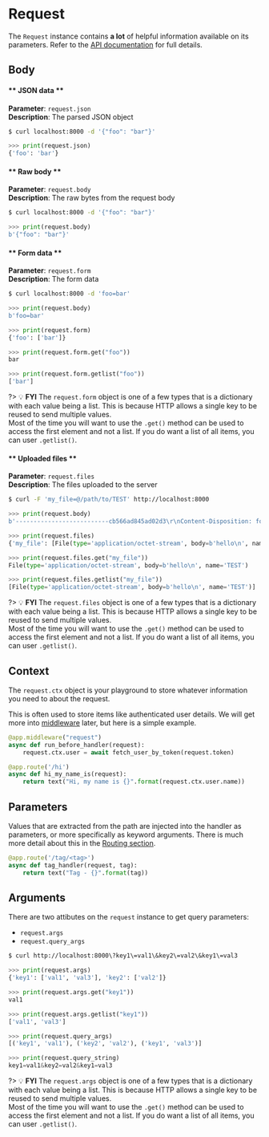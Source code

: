 # Request

The `Request` instance contains **a lot** of helpful information available on its parameters. Refer to the [API documentation](https://sanic.readthedocs.io/) for full details.

## Body

<!-- tabs:start -->
#### ** JSON data **

**Parameter**: `request.json`  
**Description**: The parsed JSON object

```bash
$ curl localhost:8000 -d '{"foo": "bar"}'
```


```python
>>> print(request.json)
{'foo': 'bar'}
```

#### ** Raw body **

**Parameter**: `request.body`  
**Description**: The raw bytes from the request body

```bash
$ curl localhost:8000 -d '{"foo": "bar"}'
```

```python
>>> print(request.body)
b'{"foo": "bar"}'
```

#### ** Form data **

**Parameter**: `request.form`  
**Description**: The form data

```bash
$ curl localhost:8000 -d 'foo=bar'
```

```python
>>> print(request.body)
b'foo=bar'

>>> print(request.form)
{'foo': ['bar']}

>>> print(request.form.get("foo"))
bar

>>> print(request.form.getlist("foo"))
['bar']
```

?> :bulb: **FYI** The `request.form` object is one of a few types that is a dictionary with each value being a list. This is because HTTP allows a single key to be reused to send multiple values.  
Most of the time you will want to use the `.get()` method can be used to access the first element and not a list. If you do want a list of all items, you can user `.getlist()`.

#### ** Uploaded files **

**Parameter**: `request.files`  
**Description**: The files uploaded to the server

```bash
$ curl -F 'my_file=@/path/to/TEST' http://localhost:8000
```

```python
>>> print(request.body)
b'--------------------------cb566ad845ad02d3\r\nContent-Disposition: form-data; name="my_file"; filename="TEST"\r\nContent-Type: application/octet-stream\r\n\r\nhello\n\r\n--------------------------cb566ad845ad02d3--\r\n'

>>> print(request.files)
{'my_file': [File(type='application/octet-stream', body=b'hello\n', name='TEST')]}

>>> print(request.files.get("my_file"))
File(type='application/octet-stream', body=b'hello\n', name='TEST')

>>> print(request.files.getlist("my_file"))
[File(type='application/octet-stream', body=b'hello\n', name='TEST')]
```
?> :bulb: **FYI** The `request.files` object is one of a few types that is a dictionary with each value being a list. This is because HTTP allows a single key to be reused to send multiple values.  
Most of the time you will want to use the `.get()` method can be used to access the first element and not a list. If you do want a list of all items, you can user `.getlist()`.

<!-- tabs:end -->
## Context

The `request.ctx` object is your playground to store whatever information you need to about the request.

This is often used to store items like authenticated user details. We will get more into [middleware](middleware.md) later, but here is a simple example.

```python
@app.middleware("request")
async def run_before_handler(request):
    request.ctx.user = await fetch_user_by_token(request.token)

@app.route('/hi')
async def hi_my_name_is(request):
    return text("Hi, my name is {}".format(request.ctx.user.name))
```

## Parameters

<!-- panels:start -->
<!-- div:left-panel -->
Values that are extracted from the path are injected into the handler as parameters, or more specifically as keyword arguments. There is much more detail about this in the [Routing section](routing.md).
<!-- div:right-panel -->
```python
@app.route('/tag/<tag>')
async def tag_handler(request, tag):
    return text("Tag - {}".format(tag))
```
<!-- panels:end -->


## Arguments

There are two attibutes on the `request` instance to get query parameters:

- `request.args`
- `request.query_args`

```bash
$ curl http://localhost:8000\?key1\=val1\&key2\=val2\&key1\=val3
```

```python
>>> print(request.args)
{'key1': ['val1', 'val3'], 'key2': ['val2']}

>>> print(request.args.get("key1"))
val1

>>> print(request.args.getlist("key1"))
['val1', 'val3']

>>> print(request.query_args)
[('key1', 'val1'), ('key2', 'val2'), ('key1', 'val3')]

>>> print(request.query_string)
key1=val1&key2=val2&key1=val3

```

?> :bulb: **FYI** The `request.args` object is one of a few types that is a dictionary with each value being a list. This is because HTTP allows a single key to be reused to send multiple values.  
Most of the time you will want to use the `.get()` method can be used to access the first element and not a list. If you do want a list of all items, you can user `.getlist()`.
